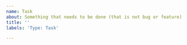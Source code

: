 ```yaml
---
name: Task
about: Something that needs to be done (that is not bug or feature)
title: ''
labels: 'Type: Task'

---
```



